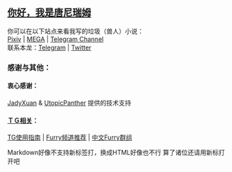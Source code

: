 ## [你好，我是唐尼瑞姆](https://www.pixiv.net/novel/show.php?id=11775832)

你可以在以下站点来看我写的垃圾（兽人）小说：  
[Pixiv](https://www.pixiv.net/member.php?id=16721009) | 
[MEGA](https://mega.nz/#F!bJRx1KLT!_XN_92cmsPGypMMrcWYz1A) | 
[Telegram Channel](https://t.me/s/TNTwwxs)  
联系本龙：[Telegram](https://t.me/TNT_wwxs) | [Twitter](https://twitter.com/TNTwwxs)

### 感谢与其他：
#### 衷心感谢：
[JadyXuan](https://github.com/JadyXuan) & 
[UtopicPanther](https://github.com/UtopicPanther) 
提供的技术支持  
#### [ＴＧ相关](https://telegra.ph/TNTwwxs-00-08-06)：
[TG使用指南](https://telegra.ph/TNTwwxs-01-08-06) | 
[Furry频道推荐](https://telegra.ph/TNTwwxs-02-08-06) | 
[中文Furry群组](https://telegra.ph/TNTwwxs-08-08-06) 

Markdown好像不支持新标签打，换成HTML好像也不行
算了诸位还请用新标打开吧 
